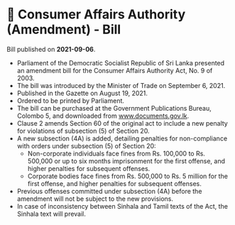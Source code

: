 # 📄  Consumer Affairs Authority (Amendment) - Bill

Bill published on **2021-09-06**.

- Parliament of the Democratic Socialist Republic of Sri Lanka presented an amendment bill for the Consumer Affairs Authority Act, No. 9 of 2003.
- The bill was introduced by the Minister of Trade on September 6, 2021.
- Published in the Gazette on August 19, 2021.
- Ordered to be printed by Parliament.
- The bill can be purchased at the Government Publications Bureau, Colombo 5, and downloaded from www.documents.gov.lk.
- Clause 2 amends Section 60 of the original act to include a new penalty for violations of subsection (5) of Section 20.
- A new subsection (4A) is added, detailing penalties for non-compliance with orders under subsection (5) of Section 20:
  - Non-corporate individuals face fines from Rs. 100,000 to Rs. 500,000 or up to six months imprisonment for the first offense, and higher penalties for subsequent offenses.
  - Corporate bodies face fines from Rs. 500,000 to Rs. 5 million for the first offense, and higher penalties for subsequent offenses.
- Previous offenses committed under subsection (4A) before the amendment will not be subject to the new provisions.
- In case of inconsistency between Sinhala and Tamil texts of the Act, the Sinhala text will prevail.
